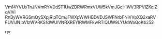 Vm14YVUxTnJNVmRYV0dST1UwZDRWRmxVUW5kVmJGcHlWV3RPVlZKclZqVlVi
RnByWVRGSmQySXpjRlpTCmJFWXpWWHBDVDJSWFNrbFNiVVpXQ2xaRVFUVlJN
bVIzWVRKS1dWUlVNRXREYlRWMFkwRTlQUW9LYUdWaQoKb252

ryr